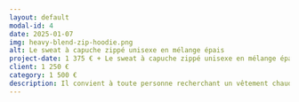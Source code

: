 ```yaml
---
layout: default
modal-id: 4
date: 2025-01-07
img: heavy-blend-zip-hoodie.png
alt: Le sweat à capuche zippé unisexe en mélange épais
project-date: 1 375 € + Le sweat à capuche zippé unisexe en mélange épais
client: 1 250 €
category: 1 500 €
description: Il convient à toute personne recherchant un vêtement chaud, confortable et polyvalent pour une utilisation quotidienne. Parfait pour les adultes de tous âges, hommes et femmes. Disponible du S au 5XL.
---
```

